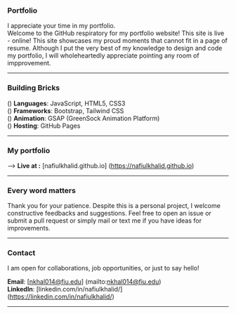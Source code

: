 ### **Portfolio**

I appreciate your time in my portfolio.<br>
Welcome to the GitHub respiratory for my portfolio website! This site is live - online! This site showcases my proud moments that cannot fit in a page of resume. Although I put the very best of my knowledge to design and code my portfolio, I will wholeheartedly appreciate pointing any room of impprovement.

----------

### **Building Bricks**

() **Languages**: JavaScript, HTML5, CSS3<br>
() **Frameworks**: Bootstrap, Tailwind CSS<br>
() **Animation**: GSAP (GreenSock Animation Platform)<br>
() **Hosting**: GitHub Pages

----------

### **My portfolio**
--> **Live at :** [nafiulkhalid.github.io] (https://nafiulkhalid.github.io)

----------

### **Every word matters**
Thank you for your patience. Despite this is a personal project, I welcome constructive feedbacks and suggestions. Feel free to open an issue or submit a pull request or simply mail or text me if you have ideas for improvements.

----------

### **Contact**
I am open for collaborations, job opportunities, or just to say hello! 

**Email**: [nkhal014@fiu.edu] (mailto:nkhal014@fiu.edu)<br>
**LinkedIn**: [linkedin.com/in/nafiulkhalid/] (https://linkedin.com/in/nafiulkhalid/)

----------
